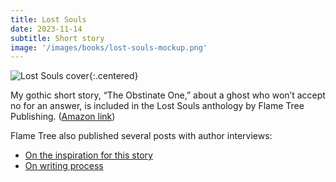 ```yaml
---
title: Lost Souls
date: 2023-11-14
subtitle: Short story
image: '/images/books/lost-souls-mockup.png'
---
```


![Lost Souls cover]({{site.baseurl}}/images/books/lost-souls-mockup.png){:.centered}

My gothic short story, “The Obstinate One,” about a ghost who won’t accept no for an answer, is included in the Lost Souls anthology by Flame Tree Publishing. ([Amazon link](https://www.amazon.com/Souls-Short-Stories-Gothic-Fantasy-ebook/dp/B07L8MB425/ref=sr_1_1?ie=UTF8&qid=1548644710&sr=8-1))

Flame Tree also published several posts with author interviews:
 - [On the inspiration for this story](https://blog.flametreepublishing.com/fantasy-gothic/lost-souls-author-qa-story-inspirations)
  - [On writing process](https://blog.flametreepublishing.com/fantasy-gothic/lost-souls-author-qa-favourite-tales-writing-practices)

